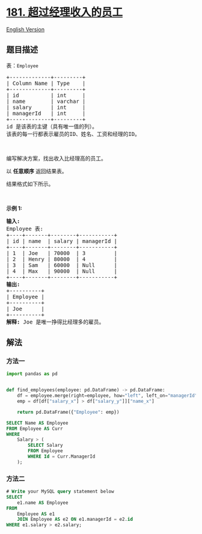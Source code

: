 # [181. 超过经理收入的员工](https://leetcode.cn/problems/employees-earning-more-than-their-managers)

[English Version](/solution/0100-0199/0181.Employees%20Earning%20More%20Than%20Their%20Managers/README_EN.md)

<!-- tags:数据库 -->

<!-- difficulty:简单 -->

## 题目描述

<!-- 这里写题目描述 -->

<p>表：<code>Employee</code>&nbsp;</p>

<pre>
+-------------+---------+
| Column Name | Type    |
+-------------+---------+
| id          | int     |
| name        | varchar |
| salary      | int     |
| managerId   | int     |
+-------------+---------+
id 是该表的主键（具有唯一值的列）。
该表的每一行都表示雇员的ID、姓名、工资和经理的ID。
</pre>

<p>&nbsp;</p>

<p>编写解决方案，找出收入比经理高的员工。</p>

<p>以 <strong>任意顺序</strong> 返回结果表。</p>

<p>结果格式如下所示。</p>

<p>&nbsp;</p>

<p><strong>示例 1:</strong></p>

<pre>
<strong>输入:</strong> 
Employee 表:
+----+-------+--------+-----------+
| id | name  | salary | managerId |
+----+-------+--------+-----------+
| 1  | Joe   | 70000  | 3         |
| 2  | Henry | 80000  | 4         |
| 3  | Sam   | 60000  | Null      |
| 4  | Max   | 90000  | Null      |
+----+-------+--------+-----------+
<strong>输出:</strong> 
+----------+
| Employee |
+----------+
| Joe      |
+----------+
<strong>解释:</strong> Joe 是唯一挣得比经理多的雇员。</pre>

## 解法

### 方法一

<!-- tabs:start -->

```python
import pandas as pd


def find_employees(employee: pd.DataFrame) -> pd.DataFrame:
    df = employee.merge(right=employee, how="left", left_on="managerId", right_on="id")
    emp = df[df["salary_x"] > df["salary_y"]]["name_x"]

    return pd.DataFrame({"Employee": emp})
```

```sql
SELECT Name AS Employee
FROM Employee AS Curr
WHERE
    Salary > (
        SELECT Salary
        FROM Employee
        WHERE Id = Curr.ManagerId
    );
```

<!-- tabs:end -->

### 方法二

<!-- tabs:start -->

```sql
# Write your MySQL query statement below
SELECT
    e1.name AS Employee
FROM
    Employee AS e1
    JOIN Employee AS e2 ON e1.managerId = e2.id
WHERE e1.salary > e2.salary;
```

<!-- tabs:end -->

<!-- end -->
